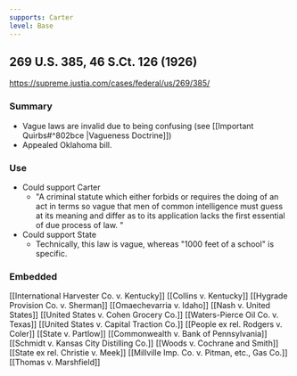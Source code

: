 ```yaml
---
supports: Carter
level: Base
---
```

## 269 U.S. 385, 46 S.Ct. 126 (1926)

https://supreme.justia.com/cases/federal/us/269/385/
### Summary
* Vague laws are invalid due to being confusing (see [[Important Quirbs#^802bce |Vagueness Doctrine]])
* Appealed Oklahoma bill.

### Use
* Could support Carter
	*  "A criminal statute which either forbids or requires the doing of an act in terms so vague that men of common intelligence must guess at its meaning and differ as to its application lacks the first essential of due process of law. "
* Could support State
	* Technically, this law is vague, whereas "1000 feet of a school" is specific. 

### Embedded
[[International Harvester Co. v. Kentucky]]
[[Collins v. Kentucky]]
[[Hygrade Provision Co. v. Sherman]]
[[Omaechevarria v. Idaho]]
[[Nash v. United States]]
[[United States v. Cohen Grocery Co.]]
[[Waters-Pierce Oil Co. v. Texas]]
[[United States v. Capital Traction Co.]]
[[People ex rel. Rodgers v. Coler]]
[[State v. Partlow]]
[[Commonwealth v. Bank of Pennsylvania]]
[[Schmidt v. Kansas City Distilling Co.]]
[[Woods v. Cochrane and Smith]]
[[State ex rel. Christie v. Meek]]
[[Millville Imp. Co. v. Pitman, etc., Gas Co.]]
[[Thomas v. Marshfield]]
